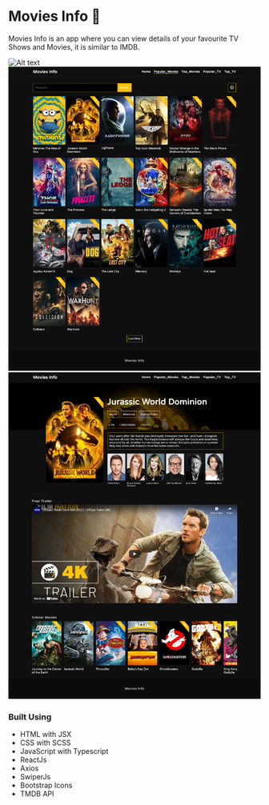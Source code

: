# Movies Info 🎥  

Movies Info is an app where you can view details of your favourite TV Shows and Movies, it is similar to IMDB.

![Alt text](./site-homepage-image.png)
![Alt text](./site-moviespage-image.png)
![Alt text](./site-moviepage-image.png)


### Built Using
- HTML with JSX
- CSS with SCSS
- JavaScript with Typescript 
- ReactJs
- Axios
- SwiperJs
- Bootstrap Icons
- TMDB API
